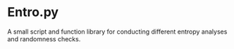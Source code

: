 # Entro.py
A small script and function library for conducting different entropy analyses and randomness checks.
